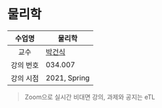 물리학
========

수업명 | 물리학
:----:|----
교수 | [박건식](https://physics.snu.ac.kr/research-faculty/faculty/fulltime?mode=view&profidx=37)
강의 번호 | 034.007
강의 시점 | 2021, Spring

> Zoom으로 실시간 비대면 강의, 과제와 공지는 eTL
